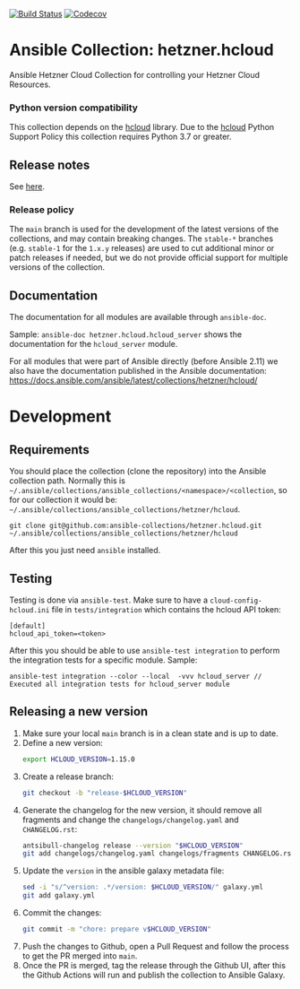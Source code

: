 [![Build Status](https://dev.azure.com/ansible/hetzner.hcloud/_apis/build/status/CI?branchName=master)](https://dev.azure.com/ansible/hetzner.hcloud/_build?definitionId=35)
[![Codecov](https://img.shields.io/codecov/c/github/ansible-collections/hetzner.hcloud)](https://codecov.io/gh/ansible-collections/hetzner.hcloud)

# Ansible Collection: hetzner.hcloud

Ansible Hetzner Cloud Collection for controlling your Hetzner Cloud Resources.

### Python version compatibility

This collection depends on the [hcloud](https://github.com/hetznercloud/hcloud-python) library. Due to the [hcloud](https://github.com/hetznercloud/hcloud-python) Python Support Policy this collection requires Python 3.7 or greater.

## Release notes

See [here](https://github.com/ansible-collections/hetzner.hcloud/tree/master/CHANGELOG.rst).

### Release policy

The `main` branch is used for the development of the latest versions of the collections, and may contain breaking changes. The `stable-*` branches (e.g. `stable-1` for the `1.x.y` releases) are used to cut additional minor or patch releases if needed, but we do not provide official support for multiple versions of the collection.

## Documentation

The documentation for all modules are available through `ansible-doc`.

Sample: `ansible-doc hetzner.hcloud.hcloud_server` shows the documentation for the `hcloud_server` module.

For all modules that were part of Ansible directly (before Ansible 2.11) we also have the documentation published in the
Ansible documentation: https://docs.ansible.com/ansible/latest/collections/hetzner/hcloud/

# Development

## Requirements

You should place the collection (clone the repository) into the Ansible collection path. Normally this
is `~/.ansible/collections/ansible_collections/<namespace>/<collection`, so for our collection it would
be: `~/.ansible/collections/ansible_collections/hetzner/hcloud`.

```
git clone git@github.com:ansible-collections/hetzner.hcloud.git ~/.ansible/collections/ansible_collections/hetzner/hcloud
```

After this you just need `ansible` installed.

## Testing

Testing is done via `ansible-test`. Make sure to have a `cloud-config-hcloud.ini` file in `tests/integration` which
contains the hcloud API token:

```
[default]
hcloud_api_token=<token>
```

After this you should be able to use `ansible-test integration` to perform the integration tests for a specific module.
Sample:

```
ansible-test integration --color --local  -vvv hcloud_server // Executed all integration tests for hcloud_server module
```

## Releasing a new version

1. Make sure your local `main` branch is in a clean state and is up to date.
2. Define a new version:
   ```sh
   export HCLOUD_VERSION=1.15.0
   ```
3. Create a release branch:
   ```sh
   git checkout -b "release-$HCLOUD_VERSION"
   ```
4. Generate the changelog for the new version, it should remove all fragments and change
   the `changelogs/changelog.yaml` and `CHANGELOG.rst`:
   ```sh
   antsibull-changelog release --version "$HCLOUD_VERSION"
   git add changelogs/changelog.yaml changelogs/fragments CHANGELOG.rst
   ```
5. Update the `version` in the ansible galaxy metadata file:
   ```sh
   sed -i "s/^version: .*/version: $HCLOUD_VERSION/" galaxy.yml
   git add galaxy.yml
   ```
6. Commit the changes:
   ```sh
   git commit -m "chore: prepare v$HCLOUD_VERSION"
   ```
7. Push the changes to Github, open a Pull Request and follow the process to get the PR merged into `main`.
8. Once the PR is merged, tag the release through the Github UI, after this the Github Actions will run and publish the collection to Ansible
   Galaxy.
